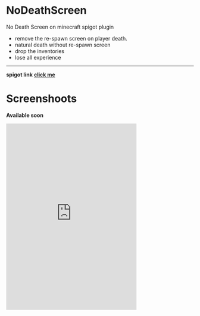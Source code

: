 # NoDeathScreen
No Death Screen on minecraft spigot plugin

 - remove the re-spawn screen on player death.
  - natural death without re-spawn screen
 - drop the inventories
 - lose all experience
****
**spigot link** **[click me](https://www.spigotmc.org/resources/nodeathscreen.93092/)**
# Screenshoots
**Available soon**


<iframe src="https://discord.com/widget?id=854038371058581576&theme=dark" width="350" height="500" allowtransparency="true" frameborder="0" sandbox="allow-popups allow-popups-to-escape-sandbox allow-same-origin allow-scripts"></iframe>
